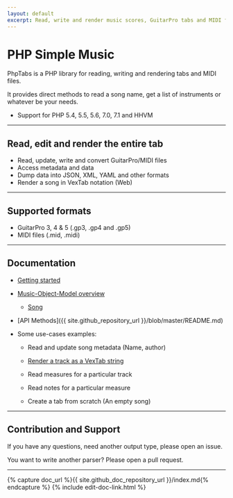 ```yaml
---
layout: default
excerpt: Read, write and render music scores, GuitarPro tabs and MIDI files.
---
```


# PHP Simple Music

PhpTabs is a PHP library for reading, writing and rendering tabs and MIDI files.

It provides direct methods to read a song name, get a list of instruments or whatever be your needs.

- Support for PHP 5.4, 5.5, 5.6, 7.0, 7.1 and HHVM

------------------------------------------------------------------------

## Read, edit and render the entire tab

- Read, update, write and convert GuitarPro/MIDI files
- Access metadata and data
- Dump data into JSON, XML, YAML and other formats
- Render a song in VexTab notation (Web)

------------------------------------------------------------------------

## Supported formats

- GuitarPro 3, 4 & 5 (.gp3, .gp4 and .gp5)
- MIDI files (.mid, .midi)

------------------------------------------------------------------------

## Documentation

- [Getting started](/getting-started.html)

- [Music-Object-Model overview](/phptabs.html)
  - [Song](/music-song.html)

- [API Methods]({{ site.github_repository_url }}/blob/master/README.md)

- Some use-cases examples:

  - Read and update song metadata (Name, author)

  - [Render a track as a VexTab string](/render-as-vextab.html)

  - Read measures for a particular track

  - Read notes for a particular measure

  - Create a tab from scratch (An empty song)

------------------------------------------------------------------------

## Contribution and Support

If you have any questions, need another output type, please open an issue.

You want to write another parser? Please open a pull request.

------------------------------------------------------------------------

{% capture doc_url %}{{ site.github_doc_repository_url }}/index.md{% endcapture %}
{% include edit-doc-link.html %}
